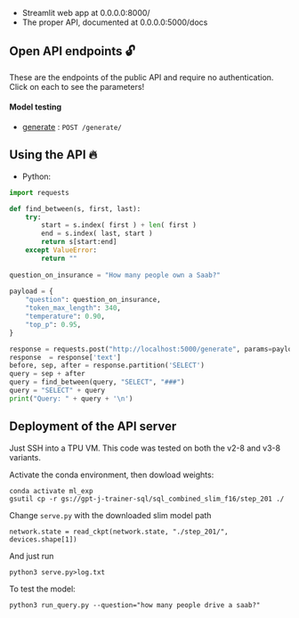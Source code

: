 * Streamlit web app at 0.0.0.0:8000/ 
* The proper API, documented at 0.0.0.0:5000/docs

## Open API endpoints 🔓

These are the endpoints of the public API and require no authentication.
Click on each to see the parameters!

#### Model testing

* [generate](docs/generate.md) : `POST /generate/`

## Using the API 🔥

* Python:

```python
import requests

def find_between(s, first, last):
    try:
        start = s.index( first ) + len( first )
        end = s.index( last, start )
        return s[start:end]
    except ValueError:
        return ""
    
question_on_insurance = "How many people own a Saab?"
    
payload = {
    "question": question_on_insurance,
    "token_max_length": 340,
    "temperature": 0.90,
    "top_p": 0.95,
}

response = requests.post("http://localhost:5000/generate", params=payload).json()
response  = response['text']
before, sep, after = response.partition('SELECT')
query = sep + after
query = find_between(query, "SELECT", "###")
query = "SELECT" + query
print("Query: " + query + '\n')
```

## Deployment of the API server

Just SSH into a TPU VM. This code was tested on both the v2-8 and v3-8 variants.

Activate the conda environment, then dowload weights:
```
conda activate ml_exp
gsutil cp -r gs://gpt-j-trainer-sql/sql_combined_slim_f16/step_201 ./
```

Change `serve.py` with the downloaded slim model path
```
network.state = read_ckpt(network.state, "./step_201/", devices.shape[1])
```

And just run
```
python3 serve.py>log.txt
```

To test the model:
```
python3 run_query.py --question="how many people drive a saab?"
```